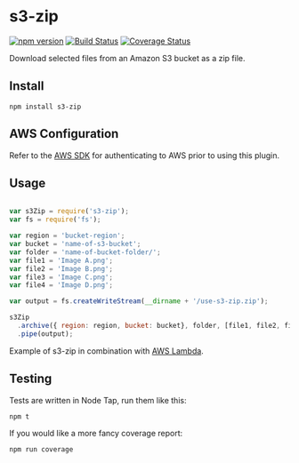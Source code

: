 # s3-zip

[![npm version][npm-badge]][npm-url]
[![Build Status][travis-badge]][travis-url]
[![Coverage Status][coveralls-badge]][coveralls-url]


Download selected files from an Amazon S3 bucket as a zip file.



## Install

```
npm install s3-zip
```


## AWS Configuration

Refer to the [AWS SDK][aws-sdk-url] for authenticating to AWS prior to using this plugin.



## Usage

```javascript

var s3Zip = require('s3-zip');
var fs = require('fs');

var region = 'bucket-region';
var bucket = 'name-of-s3-bucket';
var folder = 'name-of-bucket-folder/';
var file1 = 'Image A.png';
var file2 = 'Image B.png';
var file3 = 'Image C.png';
var file4 = 'Image D.png';

var output = fs.createWriteStream(__dirname + '/use-s3-zip.zip');

s3Zip
  .archive({ region: region, bucket: bucket}, folder, [file1, file2, file3, file4])
  .pipe(output);

```

Example of s3-zip in combination with [AWS Lambda](aws_lambda.md).



## Testing

Tests are written in Node Tap, run them like this:

```
npm t
```

If you would like a more fancy coverage report: 

```
npm run coverage
```




[aws-sdk-url]: http://docs.aws.amazon.com/AWSJavaScriptSDK/guide/node-configuring.html
[npm-badge]: https://badge.fury.io/js/s3-zip.svg
[npm-url]: https://badge.fury.io/js/s3-zip
[travis-badge]: https://travis-ci.org/orangewise/s3-zip.svg?branch=master
[travis-url]: https://travis-ci.org/orangewise/s3-zip
[coveralls-badge]: https://coveralls.io/repos/github/orangewise/s3-zip/badge.svg?branch=master
[coveralls-url]: https://coveralls.io/github/orangewise/s3-zip?branch=master
